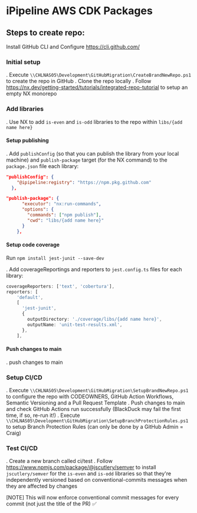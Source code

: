 # iPipeline AWS CDK Packages

## Steps to create repo:

Install GitHub CLI and Configure https://cli.github.com/

### Initial setup

. Execute `\\CHLNAS05\Development\GitHubMigration\CreateBrandNewRepo.ps1` to create the repo in GitHub
. Clone the repo locally
. Follow https://nx.dev/getting-started/tutorials/integrated-repo-tutorial to setup an empty NX monorepo

### Add libraries

. Use NX to add `is-even` and `is-odd` libraries to the repo within `libs/{add name here}`

#### Setup publishing

. Add `publishConfig` (so that you can publish the library from your local machine) and `publish-package` target (for the NX command) to the `package.json` file each library:

```json
"publishConfig": {
    "@ipipeline:registry": "https://npm.pkg.github.com"
  },
```

```json
"publish-package": {
      "executor": "nx:run-commands",
      "options": {
        "commands": ["npm publish"],
        "cwd": "libs/{add name here}"
      }
    },
```

#### Setup code coverage

Run `npm install jest-junit --save-dev`

. Add coverageReportings and reporters to `jest.config.ts` files for each library:

```ts
coverageReporters: ['text', 'cobertura'],
reporters: [
    'default',
    [
      'jest-junit',
      {
        outputDirectory: './coverage/libs/{add name here}',
        outputName: 'unit-test-results.xml',
      },
    ],
```

#### Push changes to main

. push changes to main

### Setup CI/CD

. Execute `\\CHLNAS05\Development\GitHubMigration\SetupBrandNewRepo.ps1` to configure the repo with CODEOWNERS, GitHub Action Workflows, Semantic Versioning and a Pull Request Template
. Push changes to main and check GitHub Actions run successfully (BlackDuck may fail the first time, if so, re-run it!)
.	Execute `\\CHLNAS05\Development\GitHubMigration\SetupBranchProtectionRules.ps1` to setup Branch Protection Rules (can only be done by a GitHub Admin = Craig)

### Test CI/CD

. Create a new branch called ci/test
. Follow https://www.npmjs.com/package/@jscutlery/semver to install `jscutlery/semver` for the `is-even` and `is-odd` libraries so that they're independently versioned based on conventional-commits messages when they are affected by changes

[NOTE]
This will now enforce conventional commit messages for every commit (not just the title of the PR) ✅
